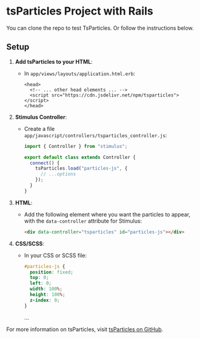# tsParticles Project with Rails

You can clone the repo to test TsParticles.
Or follow the instructions below.

## Setup

1. **Add tsParticles to your HTML**:
   - In `app/views/layouts/application.html.erb`:
     ```erb
     <head>
       <!-- ... other head elements ... -->
       <script src="https://cdn.jsdelivr.net/npm/tsparticles"></script>
     </head>
     ```

2. **Stimulus Controller**:
   - Create a file `app/javascript/controllers/tsparticles_controller.js`:
     ```javascript
     import { Controller } from "stimulus";

     export default class extends Controller {
       connect() {
         tsParticles.load("particles-js", {
           // ...options
         });
       }
     }
     ```

3. **HTML**:
   - Add the following element where you want the particles to appear, with the `data-controller` attribute for Stimulus:
     ```html
     <div data-controller="tsparticles" id="particles-js"></div>
     ```

4. **CSS/SCSS**:
   - In your CSS or SCSS file:
     ```scss
     #particles-js {
       position: fixed;
       top: 0;
       left: 0;
       width: 100%;
       height: 100%;
       z-index: 0;
     }
     ```


     ...

For more information on tsParticles, visit [tsParticles on GitHub](https://github.com/matteobruni/tsparticles).

